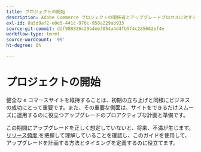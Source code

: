 ```yaml
---
title: プロジェクトの開始
description: Adobe Commerce プロジェクトの関係者とアップグレードプロセスに対する適切な期待値を設定します。
exl-id: 8a5d9af2-e0e5-441c-976c-958a229ab933
source-git-commit: ddf988826c29b4ebf054a4d4fb5f4c285662ef4e
workflow-type: tm+mt
source-wordcount: '99'
ht-degree: 0%

---
```


# プロジェクトの開始

健全な e コマースサイトを維持することは、初期の立ち上げと同様にビジネスの成功にとって重要です。また、その重要な側面は、サイトをできるだけスムーズに運用するのに役立つアップグレードのプロアクティブな計画と準備です。

この期間にアップグレードを正しく想定していないと、将来、不満が生じます。 [ リリース頻度 ](https://devdocs.magento.com/release/) を把握して理解していることを確認し、このガイドを使用して、アップグレードを計画する方法とタイミングを定義するのに役立てます。
